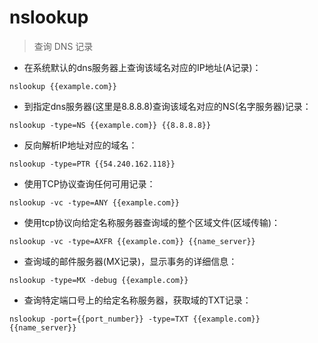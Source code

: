 # nslookup

> 查询 DNS 记录

- 在系统默认的dns服务器上查询该域名对应的IP地址(A记录)：

`nslookup {{example.com}}`

- 到指定dns服务器(这里是8.8.8.8)查询该域名对应的NS(名字服务器)记录：

`nslookup -type=NS {{example.com}} {{8.8.8.8}}`

- 反向解析IP地址对应的域名：

`nslookup -type=PTR {{54.240.162.118}}`

- 使用TCP协议查询任何可用记录：

`nslookup -vc -type=ANY {{example.com}} `

- 使用tcp协议向给定名称服务器查询域的整个区域文件(区域传输)：

`nslookup -vc -type=AXFR {{example.com}} {{name_server}}`

- 查询域的邮件服务器(MX记录)，显示事务的详细信息：

`nslookup -type=MX -debug {{example.com}}`

- 查询特定端口号上的给定名称服务器，获取域的TXT记录：

`nslookup -port={{port_number}} -type=TXT {{example.com}} {{name_server}}`

[#]: contributors: ([jim.大团结]，[ㅤ]，[jrg])